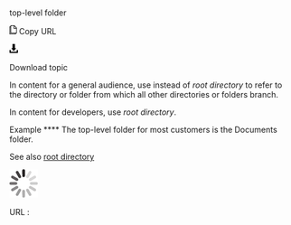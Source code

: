 # 

top-level folder

![Copy URL](media/top-level-folder/Copy.png)
Copy URL

![Download](media/top-level-folder/Download.png)

Download topic

In content for a general audience, use instead of *root directory* to refer to the directory or folder from which all other directories or folders branch.

In content for developers, use *root directory*.

Example **** The top-level folder for most customers is the Documents folder.

See also [root directory](https://worldready.cloudapp.net/Styleguide/Read?id=2700&topicid=28845)

![In progress](media/top-level-folder/activity-large.gif)

URL :
